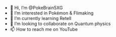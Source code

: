 - 👋 Hi, I’m @PokeBrain5XG
- 👀 I’m interested in Pokémon & Flimaking 
- 🌱 I’m currently learning Retell
- 💞️ I’m looking to collaborate on Quantum physics
- 📫 How to reach me on YouTube 

<!---
PokeBrain5XG/PokeBrain5XG is a ✨ special ✨ repository because its `README.md` (this file) appears on your GitHub profile.
You can click the Preview link to take a look at your changes.
--->
